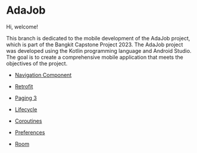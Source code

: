 # AdaJob

Hi, welcome!

This branch is dedicated to the mobile development of the AdaJob project, which is part of the Bangkit Capstone Project 2023. The AdaJob project was developed using the Kotlin programming language and Android Studio. The goal is to create a comprehensive mobile application that meets the objectives of the project.

+ [Navigation Component](https://developer.android.com/guide/navigation?hl=id)

+ [Retrofit](https://square.github.io/retrofit/)

+ [Paging 3](https://developer.android.com/topic/libraries/architecture/paging/v3-overview?hl=id)

+ [Lifecycle](https://developer.android.com/topic/libraries/architecture/lifecycle?hl=id)

+ [Coroutines](https://kotlinlang.org/docs/coroutines-overview.html#tutorials)

+ [Preferences](https://developer.android.com/training/data-storage/shared-preferences?hl=id)

+ [Room](https://developer.android.com/training/data-storage/room?hl=id)
